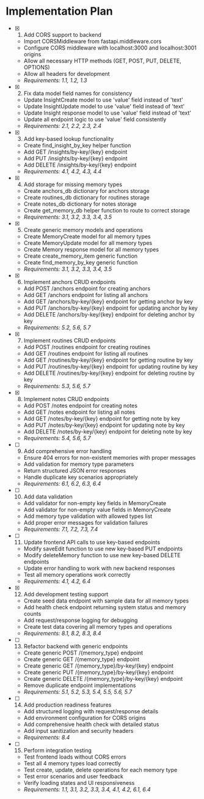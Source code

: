 # Implementation Plan

- [x] 1. Add CORS support to backend
  - Import CORSMiddleware from fastapi.middleware.cors
  - Configure CORS middleware with localhost:3000 and localhost:3001 origins
  - Allow all necessary HTTP methods (GET, POST, PUT, DELETE, OPTIONS)
  - Allow all headers for development
  - _Requirements: 1.1, 1.2, 1.3_

- [x] 2. Fix data model field names for consistency
  - Update InsightCreate model to use 'value' field instead of 'text'
  - Update InsightUpdate model to use 'value' field instead of 'text'
  - Update Insight response model to use 'value' field instead of 'text'
  - Update all endpoint logic to use 'value' field consistently
  - _Requirements: 2.1, 2.2, 2.3, 2.4_

- [x] 3. Add key-based lookup functionality
  - Create find_insight_by_key helper function
  - Add GET /insights/by-key/{key} endpoint
  - Add PUT /insights/by-key/{key} endpoint
  - Add DELETE /insights/by-key/{key} endpoint
  - _Requirements: 4.1, 4.2, 4.3, 4.4_

- [x] 4. Add storage for missing memory types
  - Create anchors_db dictionary for anchors storage
  - Create routines_db dictionary for routines storage
  - Create notes_db dictionary for notes storage
  - Create get_memory_db helper function to route to correct storage
  - _Requirements: 3.1, 3.2, 3.3, 3.4, 3.5_

- [x] 5. Create generic memory models and operations
  - Create MemoryCreate model for all memory types
  - Create MemoryUpdate model for all memory types
  - Create Memory response model for all memory types
  - Create create_memory_item generic function
  - Create find_memory_by_key generic function
  - _Requirements: 3.1, 3.2, 3.3, 3.4, 3.5_

- [x] 6. Implement anchors CRUD endpoints
  - Add POST /anchors endpoint for creating anchors
  - Add GET /anchors endpoint for listing all anchors
  - Add GET /anchors/by-key/{key} endpoint for getting anchor by key
  - Add PUT /anchors/by-key/{key} endpoint for updating anchor by key
  - Add DELETE /anchors/by-key/{key} endpoint for deleting anchor by key
  - _Requirements: 5.2, 5.6, 5.7_

- [x] 7. Implement routines CRUD endpoints
  - Add POST /routines endpoint for creating routines
  - Add GET /routines endpoint for listing all routines
  - Add GET /routines/by-key/{key} endpoint for getting routine by key
  - Add PUT /routines/by-key/{key} endpoint for updating routine by key
  - Add DELETE /routines/by-key/{key} endpoint for deleting routine by key
  - _Requirements: 5.3, 5.6, 5.7_

- [x] 8. Implement notes CRUD endpoints
  - Add POST /notes endpoint for creating notes
  - Add GET /notes endpoint for listing all notes
  - Add GET /notes/by-key/{key} endpoint for getting note by key
  - Add PUT /notes/by-key/{key} endpoint for updating note by key
  - Add DELETE /notes/by-key/{key} endpoint for deleting note by key
  - _Requirements: 5.4, 5.6, 5.7_

- [ ] 9. Add comprehensive error handling
  - Ensure 404 errors for non-existent memories with proper messages
  - Add validation for memory type parameters
  - Return structured JSON error responses
  - Handle duplicate key scenarios appropriately
  - _Requirements: 6.1, 6.2, 6.3, 6.4_

- [ ] 10. Add data validation
  - Add validator for non-empty key fields in MemoryCreate
  - Add validator for non-empty value fields in MemoryCreate
  - Add memory type validation with allowed types list
  - Add proper error messages for validation failures
  - _Requirements: 7.1, 7.2, 7.3, 7.4_

- [ ] 11. Update frontend API calls to use key-based endpoints
  - Modify saveEdit function to use new key-based PUT endpoints
  - Modify deleteMemory function to use new key-based DELETE endpoints
  - Update error handling to work with new backend responses
  - Test all memory operations work correctly
  - _Requirements: 4.1, 4.2, 6.4_

- [x] 12. Add development testing support
  - Create seed data endpoint with sample data for all memory types
  - Add health check endpoint returning system status and memory counts
  - Add request/response logging for debugging
  - Create test data covering all memory types and operations
  - _Requirements: 8.1, 8.2, 8.3, 8.4_

- [ ] 13. Refactor backend with generic endpoints
  - Create generic POST /{memory_type} endpoint
  - Create generic GET /{memory_type} endpoint
  - Create generic GET /{memory_type}/by-key/{key} endpoint
  - Create generic PUT /{memory_type}/by-key/{key} endpoint
  - Create generic DELETE /{memory_type}/by-key/{key} endpoint
  - Remove duplicate endpoint implementations
  - _Requirements: 5.1, 5.2, 5.3, 5.4, 5.5, 5.6, 5.7_

- [ ] 14. Add production readiness features
  - Add structured logging with request/response details
  - Add environment configuration for CORS origins
  - Add comprehensive health check with detailed status
  - Add input sanitization and security headers
  - _Requirements: 8.4_

- [ ] 15. Perform integration testing
  - Test frontend loads without CORS errors
  - Test all 4 memory types load correctly
  - Test create, update, delete operations for each memory type
  - Test error scenarios and user feedback
  - Verify loading states and UI responsiveness
  - _Requirements: 1.1, 3.1, 3.2, 3.3, 3.4, 4.1, 4.2, 6.1, 6.4_